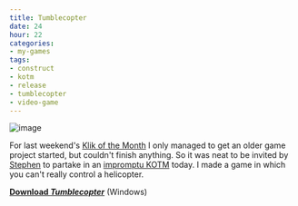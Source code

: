 ```yaml
---
title: Tumblecopter
date: 24
hour: 22
categories:
- my-games
tags:
- construct
- kotm
- release
- tumblecopter
- video-game
---
```


![image](http://blog.agj.cl/wp-content/uploads/2010/03/tumblecopterscreen.png "Tumblecopter screenshot")

For last weekend's [Klik of the Month](http://blog.agj.cl/tag/kotm/) I only managed to get an older game project started, but couldn't finish anything. So it was neat to be invited by [Stephen](http://www.increpare.com/) to partake in an [impromptu KOTM](http://www.glorioustrainwrecks.com/node/1160) today. I made a game in which you can't really control a helicopter.

[**Download _Tumblecopter_**](http://www.agj.cl/files/games/tumblecopter.zip) (Windows)
